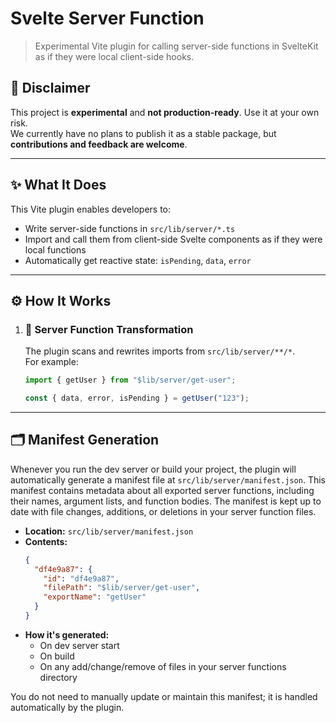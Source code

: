 # Svelte Server Function

> Experimental Vite plugin for calling server-side functions in SvelteKit as if they were local client-side hooks.

## 🚨 Disclaimer

This project is **experimental** and **not production-ready**. Use it at your own risk.  
We currently have no plans to publish it as a stable package, but **contributions and feedback are welcome**.

---

## ✨ What It Does

This Vite plugin enables developers to:

- Write server-side functions in `src/lib/server/*.ts`
- Import and call them from client-side Svelte components as if they were local functions
- Automatically get reactive state: `isPending`, `data`, `error`

---

## ⚙️ How It Works

1. ### 🔁 Server Function Transformation

   The plugin scans and rewrites imports from `src/lib/server/**/*`.  
   For example:

   ```ts
   import { getUser } from "$lib/server/get-user";

   const { data, error, isPending } = getUser("123");
   ```

---

## 🗂 Manifest Generation

Whenever you run the dev server or build your project, the plugin will automatically generate a manifest file at `src/lib/server/manifest.json`. This manifest contains metadata about all exported server functions, including their names, argument lists, and function bodies. The manifest is kept up to date with file changes, additions, or deletions in your server function files.

- **Location:** `src/lib/server/manifest.json`
- **Contents:**
  ```json
  {
    "df4e9a87": {
      "id": "df4e9a87",
      "filePath": "$lib/server/get-user",
      "exportName": "getUser"
    }
  }
  ```
- **How it's generated:**
  - On dev server start
  - On build
  - On any add/change/remove of files in your server functions directory

You do not need to manually update or maintain this manifest; it is handled automatically by the plugin.
